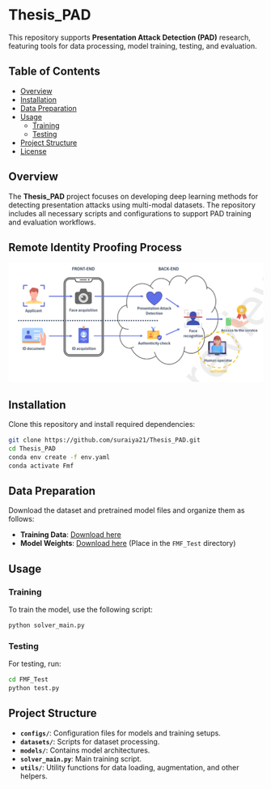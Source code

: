 
# Thesis_PAD

This repository supports **Presentation Attack Detection (PAD)** research, featuring tools for data processing, model training, testing, and evaluation.

## Table of Contents
- [Overview](#overview)
- [Installation](#installation)
- [Data Preparation](#data-preparation)
- [Usage](#usage)
  - [Training](#training)
  - [Testing](#testing)
- [Project Structure](#project-structure)
- [License](#license)

## Overview
The **Thesis_PAD** project focuses on developing deep learning methods for detecting presentation attacks using multi-modal datasets. The repository includes all necessary scripts and configurations to support PAD training and evaluation workflows.

## Remote Identity Proofing Process
![Method](1.png)

## Installation
Clone this repository and install required dependencies:

```bash
git clone https://github.com/suraiya21/Thesis_PAD.git
cd Thesis_PAD
conda env create -f env.yaml
conda activate Fmf
```

## Data Preparation
Download the dataset and pretrained model files and organize them as follows:

- **Training Data**: [Download here](https://drive.google.com/file/d/1TSaMmO16vp5mIskk_HH84bj1fuA1_wK1/view?usp=sharing)
- **Model Weights**: [Download here](https://drive.google.com/file/d/1UkhPmaIKXzfA2ToW-oV8t3ogJjRYc3Ch/view?usp=sharing) (Place in the `FMF_Test` directory)

## Usage
### Training
To train the model, use the following script:

```bash
python solver_main.py
```

### Testing
For testing, run:

```bash
cd FMF_Test
python test.py
```

## Project Structure
- **`configs/`**: Configuration files for models and training setups.
- **`datasets/`**: Scripts for dataset processing.
- **`models/`**: Contains model architectures.
- **`solver_main.py`**: Main training script.
- **`utils/`**: Utility functions for data loading, augmentation, and other helpers.

